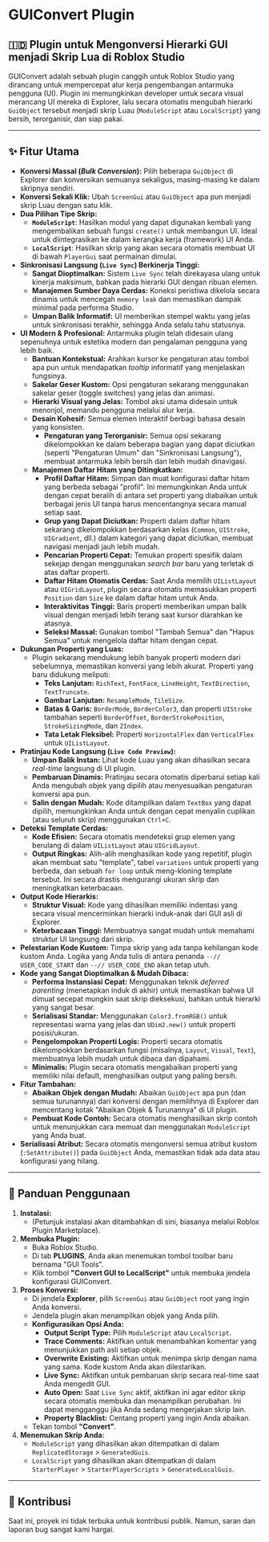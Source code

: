 # GUIConvert Plugin

## 🇮🇩 Plugin untuk Mengonversi Hierarki GUI menjadi Skrip Lua di Roblox Studio

GUIConvert adalah sebuah plugin canggih untuk Roblox Studio yang dirancang untuk mempercepat alur kerja pengembangan antarmuka pengguna (UI). Plugin ini memungkinkan developer untuk secara visual merancang UI mereka di Explorer, lalu secara otomatis mengubah hierarki `GuiObject` tersebut menjadi skrip Luau (`ModuleScript` atau `LocalScript`) yang bersih, terorganisir, dan siap pakai.

---

## ✨ Fitur Utama

- **Konversi Massal (*Bulk Conversion*):** Pilih beberapa `GuiObject` di Explorer dan konversikan semuanya sekaligus, masing-masing ke dalam skripnya sendiri.
- **Konversi Sekali Klik:** Ubah `ScreenGui` atau `GuiObject` apa pun menjadi skrip Luau dengan satu klik.
- **Dua Pilihan Tipe Skrip:**
  - **`ModuleScript`**: Hasilkan modul yang dapat digunakan kembali yang mengembalikan sebuah fungsi `create()` untuk membangun UI. Ideal untuk diintegrasikan ke dalam kerangka kerja (framework) UI Anda.
  - **`LocalScript`**: Hasilkan skrip yang akan secara otomatis membuat UI di bawah `PlayerGui` saat permainan dimulai.
- **Sinkronisasi Langsung (`Live Sync`) Berkinerja Tinggi:**
  - **Sangat Dioptimalkan:** Sistem `Live Sync` telah direkayasa ulang untuk kinerja maksimum, bahkan pada hierarki GUI dengan ribuan elemen.
  - **Manajemen Sumber Daya Cerdas:** Koneksi peristiwa dikelola secara dinamis untuk mencegah `memory leak` dan memastikan dampak minimal pada performa Studio.
  - **Umpan Balik Informatif:** UI memberikan stempel waktu yang jelas untuk sinkronisasi terakhir, sehingga Anda selalu tahu statusnya.
- **UI Modern & Profesional:** Antarmuka plugin telah didesain ulang sepenuhnya untuk estetika modern dan pengalaman pengguna yang lebih baik.
  - **Bantuan Kontekstual:** Arahkan kursor ke pengaturan atau tombol apa pun untuk mendapatkan *tooltip* informatif yang menjelaskan fungsinya.
  - **Sakelar Geser Kustom:** Opsi pengaturan sekarang menggunakan sakelar geser (toggle switches) yang jelas dan animasi.
  - **Hierarki Visual yang Jelas:** Tombol aksi utama didesain untuk menonjol, memandu pengguna melalui alur kerja.
  - **Desain Kohesif:** Semua elemen interaktif berbagi bahasa desain yang konsisten.
    - **Pengaturan yang Terorganisir:** Semua opsi sekarang dikelompokkan ke dalam beberapa bagian yang dapat diciutkan (seperti "Pengaturan Umum" dan "Sinkronisasi Langsung"), membuat antarmuka lebih bersih dan lebih mudah dinavigasi.
  - **Manajemen Daftar Hitam yang Ditingkatkan:**
    - **Profil Daftar Hitam:** Simpan dan muat konfigurasi daftar hitam yang berbeda sebagai "profil". Ini memungkinkan Anda untuk dengan cepat beralih di antara set properti yang diabaikan untuk berbagai jenis UI tanpa harus mencentangnya secara manual setiap saat.
    - **Grup yang Dapat Diciutkan:** Properti dalam daftar hitam sekarang dikelompokkan berdasarkan kelas (`Common`, `UIStroke`, `UIGradient`, dll.) dalam kategori yang dapat diciutkan, membuat navigasi menjadi jauh lebih mudah.
    - **Pencarian Properti Cepat:** Temukan properti spesifik dalam sekejap dengan menggunakan *search bar* baru yang terletak di atas daftar properti.
    - **Daftar Hitam Otomatis Cerdas:** Saat Anda memilih `UIListLayout` atau `UIGridLayout`, plugin secara otomatis memasukkan properti `Position` dan `Size` ke dalam daftar hitam untuk Anda.
    - **Interaktivitas Tinggi:** Baris properti memberikan umpan balik visual dengan menjadi lebih terang saat kursor diarahkan ke atasnya.
    - **Seleksi Massal:** Gunakan tombol "Tambah Semua" dan "Hapus Semua" untuk mengelola daftar hitam dengan cepat.
- **Dukungan Properti yang Luas:**
  - Plugin sekarang mendukung lebih banyak properti modern dari sebelumnya, memastikan konversi yang lebih akurat. Properti yang baru didukung meliputi:
    - **Teks Lanjutan:** `RichText`, `FontFace`, `LineHeight`, `TextDirection`, `TextTruncate`.
    - **Gambar Lanjutan:** `ResampleMode`, `TileSize`.
    - **Batas & Garis:** `BorderMode`, `BorderColor3`, dan properti `UIStroke` tambahan seperti `BorderOffset`, `BorderStrokePosition`, `StrokeSizingMode`, dan `ZIndex`.
    - **Tata Letak Fleksibel:** Properti `HorizontalFlex` dan `VerticalFlex` untuk `UIListLayout`.
- **Pratinjau Kode Langsung (`Live Code Preview`):**
  - **Umpan Balik Instan:** Lihat kode Luau yang akan dihasilkan secara *real-time* langsung di UI plugin.
  - **Pembaruan Dinamis:** Pratinjau secara otomatis diperbarui setiap kali Anda mengubah objek yang dipilih atau menyesuaikan pengaturan konversi apa pun.
  - **Salin dengan Mudah:** Kode ditampilkan dalam `TextBox` yang dapat dipilih, memungkinkan Anda untuk dengan cepat menyalin cuplikan (atau seluruh skrip) menggunakan `Ctrl+C`.
- **Deteksi Template Cerdas:**
  - **Kode Efisien:** Secara otomatis mendeteksi grup elemen yang berulang di dalam `UIListLayout` atau `UIGridLayout`.
  - **Output Ringkas:** Alih-alih menghasilkan kode yang repetitif, plugin akan membuat satu "template", tabel `variations` untuk properti yang berbeda, dan sebuah `for loop` untuk meng-kloning template tersebut. Ini secara drastis mengurangi ukuran skrip dan meningkatkan keterbacaan.
- **Output Kode Hierarkis:**
  - **Struktur Visual:** Kode yang dihasilkan memiliki indentasi yang secara visual mencerminkan hierarki induk-anak dari GUI asli di Explorer.
  - **Keterbacaan Tinggi:** Membuatnya sangat mudah untuk memahami struktur UI langsung dari skrip.
- **Pelestarian Kode Kustom:** Timpa skrip yang ada tanpa kehilangan kode kustom Anda. Logika yang Anda tulis di antara penanda `--// USER_CODE_START` dan `--// USER_CODE_END` akan tetap utuh.
- **Kode yang Sangat Dioptimalkan & Mudah Dibaca:**
  - **Performa Instansiasi Cepat:** Menggunakan teknik *deferred parenting* (menetapkan induk di akhir) untuk memastikan bahwa UI dimuat secepat mungkin saat skrip dieksekusi, bahkan untuk hierarki yang sangat besar.
  - **Serialisasi Standar:** Menggunakan `Color3.fromRGB()` untuk representasi warna yang jelas dan `UDim2.new()` untuk properti posisi/ukuran.
  - **Pengelompokan Properti Logis:** Properti secara otomatis dikelompokkan berdasarkan fungsi (misalnya, `Layout`, `Visual`, `Text`), membuatnya lebih mudah untuk dibaca dan dipahami.
  - **Minimalis:** Plugin secara otomatis mengabaikan properti yang memiliki nilai default, menghasilkan output yang paling bersih.
- **Fitur Tambahan:**
  - **Abaikan Objek dengan Mudah:** Abaikan `GuiObject` apa pun (dan semua turunannya) dari konversi dengan memilihnya di Explorer dan mencentang kotak "Abaikan Objek & Turunannya" di UI plugin.
  - **Pembuat Kode Contoh:** Secara otomatis menghasilkan skrip contoh untuk menunjukkan cara memuat dan menggunakan `ModuleScript` yang Anda buat.
- **Serialisasi Atribut:** Secara otomatis mengonversi semua atribut kustom (`:SetAttribute()`) pada `GuiObject` Anda, memastikan tidak ada data atau konfigurasi yang hilang.

---

## 🚀 Panduan Penggunaan

1.  **Instalasi:**
    - (Petunjuk instalasi akan ditambahkan di sini, biasanya melalui Roblox Plugin Marketplace).
2.  **Membuka Plugin:**
    - Buka Roblox Studio.
    - Di tab **PLUGINS**, Anda akan menemukan tombol toolbar baru bernama "GUI Tools".
    - Klik tombol **"Convert GUI to LocalScript"** untuk membuka jendela konfigurasi GUIConvert.
3.  **Proses Konversi:**
    - Di jendela **Explorer**, pilih `ScreenGui` atau `GuiObject` root yang ingin Anda konversi.
    - Jendela plugin akan menampilkan objek yang Anda pilih.
    - **Konfigurasikan Opsi Anda:**
      - **Output Script Type:** Pilih `ModuleScript` atau `LocalScript`.
      - **Trace Comments:** Aktifkan untuk menambahkan komentar yang menunjukkan path asli setiap objek.
      - **Overwrite Existing:** Aktifkan untuk menimpa skrip dengan nama yang sama. Kode kustom Anda akan dilestarikan.
      - **Live Sync:** Aktifkan untuk pembaruan skrip secara real-time saat Anda mengedit GUI.
      - **Auto Open:** Saat `Live Sync` aktif, aktifkan ini agar editor skrip secara otomatis membuka dan menampilkan perubahan. Ini dapat mengganggu jika Anda sedang mengerjakan skrip lain.
      - **Property Blacklist:** Centang properti yang ingin Anda abaikan.
    - Tekan tombol **"Convert"**.
4.  **Menemukan Skrip Anda:**
    - `ModuleScript` yang dihasilkan akan ditempatkan di dalam `ReplicatedStorage` > `GeneratedGuis`.
    - `LocalScript` yang dihasilkan akan ditempatkan di dalam `StarterPlayer` > `StarterPlayerScripts` > `GeneratedLocalGuis`.

---
## 🤝 Kontribusi

Saat ini, proyek ini tidak terbuka untuk kontribusi publik. Namun, saran dan laporan bug sangat kami hargai.
